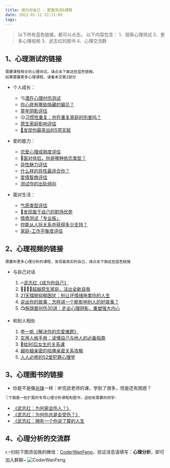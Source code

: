 ```yaml
---
title: 成为你自己 · 配套测试&课程
date: 2022-01-12 22:11:09
tags:
---
```




> 以下所有蓝色链接，都可以点击。
>以下内容包含：
>1、探索心理测试
>2、更多心理视频
>3、武志红的图书
>4、心理交流群



## 1、心理测试的链接

```
需要课程相关的心理测试，请点击下面这些蓝色链接。
如果需要更多心理课程，请看本文第2部分
```

- 个人成长：
    - 💘[潜在心理创伤测试](http://www.urlort.cn/2SIUm2)
    - [你心底有哪些隐藏的偏见？](http://www.urlort.cn/2UJxkf)
    - [童年阴影评估](http://www.urlort.cn/2Qbuge)
    - 😥[习惯性重复：你在重复家庭的伤害吗？](http://www.urlort.cn/2UJxt0)
    - [原生家庭影响评估](http://www.urlort.cn/2VT4Q3)
    - [🙋发现你最突出的5项天赋](https://mp.weixin.qq.com/s/O75jkwzme78h9Y7EHJq_bA)



- 爱的能力：
    - [恋爱心理成熟度评估](http://www.urlort.cn/2SIV69)
    - 👬[面对伴侣，你是哪种依恋类型？](http://www.urlort.cn/2UJuC7)
    - [异性魅力评估](http://www.urlort.cn/2UJv93)
    - [什么样的异性最适合你？](http://url.newrank.cn/353MW6)
    - [爱情智商评估](http://url.newrank.cn/353N5e)
    - [测试你的出轨倾向](http://url.newrank.cn/353LH8)



- 面对生活：
    - [气质类型评估](http://www.urlort.cn/2UJvh8)
    - 🏃[发现属于自己的职场优势](http://www.urlort.cn/2S7zo0)
    - [情商测试「专业版」](http://www.urlort.cn/2UJvx1)
    - [你能从人际关系中获得多少支持？](http://www.urlort.cn/2UJx8c)
    - [家庭-工作平衡度评估](http://www.urlort.cn/2VT4V5)

## 2、心理视频的链接

```
需要听更多心理分析的课程，发现最真实的自己，请点击下面这些蓝色链接
```

- 与自己对话
    1. 🔥[武志红《成为你自己》](https://www.bilibili.com/video/BV1mi4y1j7DF)
    2. 👨‍👩‍👧‍👦[超越原生家庭，活出全新自我](http://www.urlort.cn/2VT445)
    3. [21天摆脱抑郁困扰：别让坏情绪拖累你的人生](http://www.urlort.cn/2VSXI9)
    4. [说出你的故事：怎样讲一个能影响别人的好故事？](http://gk.link/a/113zd)
    5. 📺[施琪嘉创伤30讲：走出心理阴影，重塑强大内心](http://url.newrank.cn/3ed0n3)



- 和别人相处
    1. [李一帆《解决你的恋爱难题》](http://gk.link/a/113yv)
    2. [实用人格手册：读懂自己与他人的必备指南](http://www.urlort.cn/2VT0wc)
    3. 🍭[给90后女生的关系课](http://www.urlort.cn/2VT6gc)
    4. [越吵越亲密的哈佛亲密关系攻略](http://www.urlort.cn/2VSZD6)
    5. [人人必修的52堂犯罪心理学](http://url.newrank.cn/3ed0a9)

## 3、心理图书的链接

- 你是不是像[兆锋](https://mp.weixin.qq.com/s/XQwfM_CpeSiKyRS3P7zHKg)一样：听完武老师的课，学到了很多，但是还有困惑？
```python
👇下面是一些扩展的专项心理分析课程和图书，送给有需要的同学~
```



- [《武志红：为何家会伤人？》](https://mp.weixin.qq.com/s/p5ztd1x6diZG2JQXMO6aQw)
- [《武志红：为何你总是会受伤？》](https://mp.weixin.qq.com/s/p5ztd1x6diZG2JQXMO6aQw)
- [《武志红：拥有一个你说了算的人生](https://mp.weixin.qq.com/s/p5ztd1x6diZG2JQXMO6aQw)

## 4、心理分析的交流群

👉扫码下图添加我的微信：[CoderWanFeng](https://mp.weixin.qq.com/mp/appmsgalbum?__biz=MzkyMzIwOTgzMA==&action=getalbum&album_id=2203509817615450117&scene=173&from_msgid=2247484925&from_itemidx=1&count=3&nolastread=1#wechat_redirect)，验证消息请填写：**心理分析**，即可加入群聊~
![CoderWanFeng](https://www.python-office.com/api/img-cdn/qrcode.jpg)

